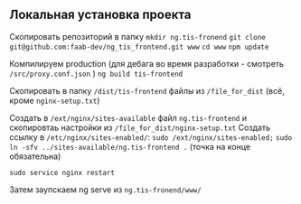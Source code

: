 ## Локальная установка проекта

Скопировать репозиторий в папку 
`mkdir ng.tis-fronend`
`git clone git@github.com:faab-dev/ng_tis_frontend.git www`
`cd www`
`npm update`

Компилируем production (для дебага во время разработки - смотреть `/src/proxy.conf.json` )
`ng build tis-frontend`

Скопировать в папку `/dist/tis-frontend` файлы из `/file_for_dist` (всё, кроме `nginx-setup.txt`)


Создать в `/ext/nginx/sites-available` файл `ng.tis-frontend` и скопировтаь настройки из `/file_for_dist/nginx-setup.txt`
Создать ссылку в `/etc/nginx/sites-enabled/`: 
`sudo /ext/nginx/sites-enabled;`
`sudo ln -sfv ../sites-available/ng.tis-frontend .`  (точка на конце обязательна)

`sudo service nginx restart`

Затем заупскаем ng serve из `ng.tis-fronend/www/`